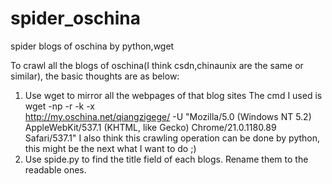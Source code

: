 spider_oschina
==============

spider blogs of oschina by python,wget

To crawl all the blogs of oschina(I think csdn,chinaunix 
are the same or similar), the basic thoughts are as below:
1. Use wget to mirror all the webpages of that blog sites
The cmd I used is wget -np -r -k -x   \
http://my.oschina.net/qiangzigege/ -U "Mozilla/5.0 (Windows NT 5.2) \
AppleWebKit/537.1 (KHTML, like Gecko) Chrome/21.0.1180.89 Safari/537.1"
I also think this crawling operation can be done by python, this
might be the next what I want to do ;)
2. Use spide.py to find the title field of each blogs. Rename them
to the readable ones.

